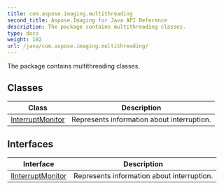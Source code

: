 ```yaml
---
title: com.aspose.imaging.multithreading
second_title: Aspose.Imaging for Java API Reference
description: The package contains multithreading classes.
type: docs
weight: 102
url: /java/com.aspose.imaging.multithreading/
---
```


The package contains multithreading classes.


## Classes

| Class | Description |
| --- | --- |
| [InterruptMonitor](../com.aspose.imaging.multithreading/interruptmonitor) | Represents information about interruption. |

## Interfaces

| Interface | Description |
| --- | --- |
| [IInterruptMonitor](../com.aspose.imaging.multithreading/iinterruptmonitor) | Represents information about interruption. |
